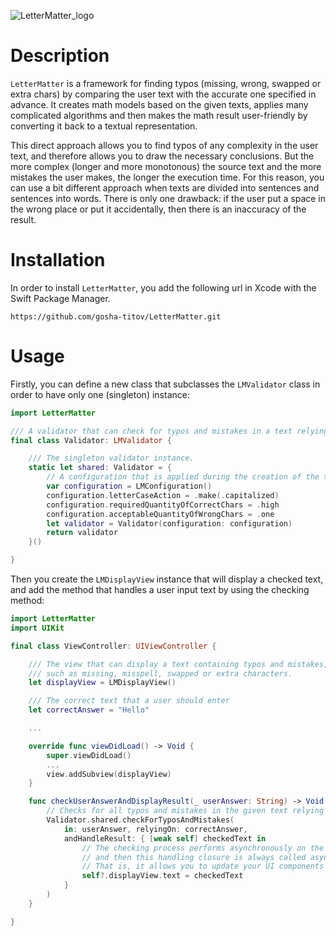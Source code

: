 
![LetterMatter_logo](https://github.com/gosha-titov/LetterMatter/assets/108375163/6329277b-dc60-49a3-83a6-f2cd231e6858)

# Description

`LetterMatter` is a framework for finding typos (missing, wrong, swapped or extra chars) by comparing the user text with the accurate one specified in advance.
It creates math models based on the given texts, applies many complicated algorithms and then makes the math result user-friendly by converting it back to a textual representation. 

This direct approach allows you to find typos of any complexity in the user text, and therefore allows you to draw the necessary conclusions.
But the more complex (longer and more monotonous) the source text and the more mistakes the user makes, the longer the execution time.
For this reason, you can use a bit different approach when texts are divided into sentences and sentences into words.
There is only one drawback: if the user put a space in the wrong place or put it accidentally, then there is an inaccuracy of the result.


# Installation

In order to install `LetterMatter`, you add the following url in Xcode with the Swift Package Manager.

```
https://github.com/gosha-titov/LetterMatter.git
```


# Usage

Firstly, you can define a new class that subclasses the `LMValidator` class in order to have only one (singleton) instance:

```swift
import LetterMatter

/// A validator that can check for typos and mistakes in a text relying on another text.
final class Validator: LMValidator {

    /// The singleton validator instance.
    static let shared: Validator = {
        // A configuration that is applied during the creation of the text.
        var configuration = LMConfiguration()
        configuration.letterCaseAction = .make(.capitalized)
        configuration.requiredQuantityOfCorrectChars = .high
        configuration.acceptableQuantityOfWrongChars = .one
        let validator = Validator(configuration: configuration)
        return validator
    }()

}
```

Then you create the `LMDisplayView` instance that will display a checked text, 
and add the method that handles a user input text by using the checking method:

```swift
import LetterMatter
import UIKit

final class ViewController: UIViewController {

    /// The view that can display a text containing typos and mistakes, 
    /// such as missing, misspell, swapped or extra characters.
    let displayView = LMDisplayView()

    /// The correct text that a user should enter
    let correctAnswer = "Hello"

    ...

    override func viewDidLoad() -> Void {
        super.viewDidLoad()
        ...
        view.addSubview(displayView)
    }

    func checkUserAnswerAndDisplayResult(_ userAnswer: String) -> Void {
        // Checks for all typos and mistakes in the given text relying on the accurate text, asynchronously.
        Validator.shared.checkForTyposAndMistakes(
            in: userAnswer, relyingOn: correctAnswer, 
            andHandleResult: { [weak self] checkedText in
                // The checking process performs asynchronously on the "com.letter-matter.main" queue
                // and then this handling closure is always called asynchronously on the DispatchQueue.main queue
                // That is, it allows you to update your UI components here
                self?.displayView.text = checkedText
            }
        )
    }

}
```
